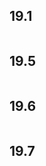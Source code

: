 
## 19.1  
 ```{include} ./19/19.1.md
 ``` 

## 19.5  
 ```{include} ./19/19.5.md
 ``` 

## 19.6  
 ```{include} ./19/19.6.md
 ``` 

## 19.7  
 ```{include} ./19/19.7.md
 ``` 
